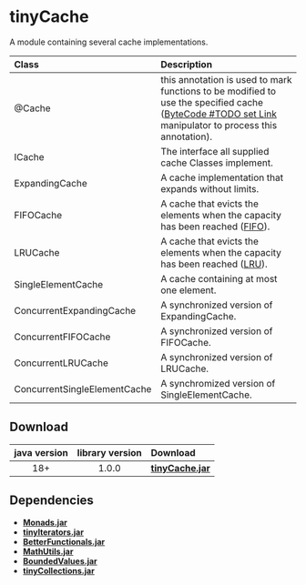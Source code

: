 # tinyCache
A module containing several cache implementations.

Class                        | Description
:--------------------------  | :----------
@Cache                       | this annotation is used to mark functions to be modified to use the specified cache ([ByteCode #TODO set Link]() manipulator to process this annotation).
ICache                       | The interface all supplied cache Classes implement.
ExpandingCache               | A cache implementation that expands without limits.
FIFOCache                    | A cache that evicts the elements when the capacity has been reached ([FIFO](https://en.wikipedia.org/wiki/Cache_replacement_policies#First_in_first_out_(FIFO))).
LRUCache                     | A cache that evicts the elements when the capacity has been reached ([LRU](https://en.wikipedia.org/wiki/Cache_replacement_policies#Least_recently_used_(LRU))).
SingleElementCache           | A cache containing at most one element.
ConcurrentExpandingCache     | A synchronized version of ExpandingCache.
ConcurrentFIFOCache          | A synchronized version of FIFOCache.
ConcurrentLRUCache           | A synchronized version of LRUCache.
ConcurrentSingleElementCache | A synchromized version of SingleElementCache.


## Download
java version | library version | Download
:----------: | :-------------: | :-------
18+          | 1.0.0           | [**tinyCache.jar**](https://github.com/tinycodecrank/tinyCache/releases/download/v1.0.0/tinyCache.jar)

## Dependencies
* [**Monads.jar**](https://github.com/tinycodecrank/tinyMonads/releases/download/v1.0.0/Monads.jar)
* [**tinyIterators.jar**](https://github.com/tinycodecrank/tinyIterators/releases/download/v1.0.0/tinyIterators.jar)
* [**BetterFunctionals.jar**](https://github.com/tinycodecrank/betterFunctionals/releases/download/v1.0.0/BetterFunctionals.jar)
* [**MathUtils.jar**](https://github.com/tinycodecrank/mathUtils/releases/download/v1.0.0/MathUtils.jar)
* [**BoundedValues.jar**](https://github.com/tinycodecrank/BoundedValues/releases/download/v1.0.0/BoundedValues.jar)
* [**tinyCollections.jar**](https://github.com/tinycodecrank/tinyCollections/releases/download/v1.0.0/tinyCollections.jar)
